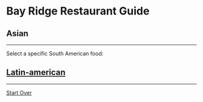 # Bay Ridge Restaurant Guide
## Asian
---
Select a specific South American food:
## [Latin-american](latin-american.md)

---
[Start Over](../home.md)